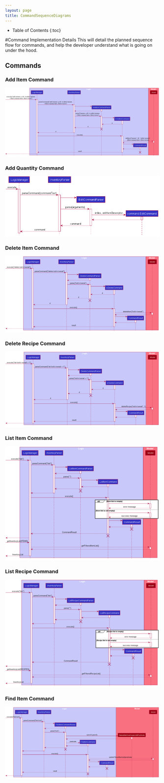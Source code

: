 ```yaml
---
layout: page
title: CommandSequenceDiagrams
---
```

* Table of Contents
{:toc}

#Command Implementation Details
This will detail the planned sequence flow for commands, and help the developer
understand what is going on under the hood.

## Commands

### Add Item Command
![AddItemSequence](images/commandseqdiagrams/AddItemSequenceDiagram.png)

### Add Quantity Command
![AddQuantitySequence](images/commandseqdiagrams/AddSequenceDiagram.png)

### Delete Item Command
![DeleteItemSequence](images/commandseqdiagrams/DeleteItemSequenceDiagram.png)

### Delete Recipe Command
![DeleteRecipe](images/commandseqdiagrams/DeleteRecipeSequenceDiagram.png)

### List Item Command
![ListItemSequenceDiagram](images/commandseqdiagrams/ListItemSequenceDiagram.png)

### List Recipe Command
![ListRecipeSequenceDiagram](images/commandseqdiagrams/ListRecipeSequenceDiagram.png)

### Find Item Command
![FindItemSequenceDiagram](images/commandseqdiagrams/FindItemSequenceDiagram.png)